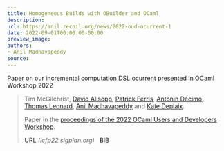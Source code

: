 ```yaml
---
title: Homogeneous Builds with OBuilder and OCaml
description:
url: https://anil.recoil.org/news/2022-oud-ocurrent-1
date: 2022-09-01T00:00:00-00:00
preview_image:
authors:
- Anil Madhavapeddy
source:
---
```


<p>Paper on our incremental computation DSL ocurrent presented in OCaml Workshop 2022</p>

<blockquote class="paper noquote">
  <div class="paper-info">
  
  <p><span class="author"><span style="text-wrap:nowrap">Tim McGilchrist</span></span>, <a href="https://github.com/dra27"><span style="text-wrap:nowrap">David Allsopp</span></a>, <a href="https://patrick.sirref.org"><span style="text-wrap:nowrap">Patrick Ferris</span></a>, <a href="https://github.com/MisterDA"><span style="text-wrap:nowrap">Antonin Décimo</span></a>, <a href="https://github.com/https://roscidus.com"><span style="text-wrap:nowrap">Thomas Leonard</span></a>, <a href="https://anil.recoil.org"><span style="text-wrap:nowrap">Anil Madhavapeddy</span></a> and <a href="https://github.com/kit-ty-kate"><span style="text-wrap:nowrap">Kate Deplaix</span></a>.</p>
  <p>Paper in the <a href="https://icfp22.sigplan.org/details/ocaml-2022-papers/8/Homogeneous-builds-with-OBuilder-and-OCaml">proceedings of the 2022 OCaml Users and Developers Workshop</a>.</p>
  <p><a href="https://icfp22.sigplan.org/details/ocaml-2022-papers/8/Homogeneous-builds-with-OBuilder-and-OCaml">URL</a> <i style="color: #666666">(icfp22.sigplan.org)</i>
 &nbsp; <a href="https://anil.recoil.org/papers/2022-oud-ocurrent.bib">BIB</a>
</p>
  </div>
</blockquote>




